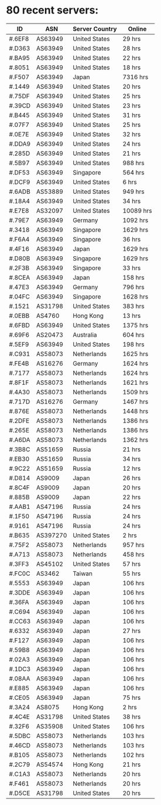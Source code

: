# 80 recent servers:

| ID | ASN | Server Country | Online |
| ------ | ------ | ------ | ------ |
| #.6EF8 | AS63949 | United States | 29 hrs |
| #.D363 | AS63949 | United States | 28 hrs |
| #.BA95 | AS63949 | United States | 22 hrs |
| #.8051 | AS63949 | United States | 18 hrs |
| #.F507 | AS63949 | Japan | 7316 hrs |
| #.1449 | AS63949 | United States | 20 hrs |
| #.75DF | AS63949 | United States | 25 hrs |
| #.39CD | AS63949 | United States | 23 hrs |
| #.B445 | AS63949 | United States | 31 hrs |
| #.07F7 | AS63949 | United States | 25 hrs |
| #.0E7E | AS63949 | United States | 32 hrs |
| #.DDA9 | AS63949 | United States | 24 hrs |
| #.285D | AS63949 | United States | 21 hrs |
| #.5B97 | AS63949 | United States | 988 hrs |
| #.DF53 | AS63949 | Singapore | 564 hrs |
| #.DCF9 | AS63949 | United States | 6 hrs |
| #.6ADB | AS53889 | United States | 949 hrs |
| #.18A4 | AS63949 | United States | 34 hrs |
| #.E7E8 | AS32097 | United States | 10089 hrs |
| #.79E7 | AS63949 | Germany | 1092 hrs |
| #.3418 | AS63949 | Singapore | 1629 hrs |
| #.F6A4 | AS63949 | Singapore | 36 hrs |
| #.4F16 | AS63949 | Japan | 1629 hrs |
| #.D80B | AS63949 | Singapore | 1629 hrs |
| #.2F3B | AS63949 | Singapore | 33 hrs |
| #.8CEA | AS63949 | Japan | 158 hrs |
| #.47E3 | AS63949 | Germany | 796 hrs |
| #.04FC | AS63949 | Singapore | 1628 hrs |
| #.1521 | AS31798 | United States | 383 hrs |
| #.0EBB | AS4760 | Hong Kong | 13 hrs |
| #.6FBD | AS63949 | United States | 1375 hrs |
| #.69F6 | AS20473 | Australia | 604 hrs |
| #.5EF9 | AS63949 | United States | 198 hrs |
| #.C931 | AS58073 | Netherlands | 1625 hrs |
| #.FE4B | AS16276 | Germany | 1624 hrs |
| #.7177 | AS58073 | Netherlands | 1624 hrs |
| #.8F1F | AS58073 | Netherlands | 1621 hrs |
| #.4A30 | AS58073 | Netherlands | 1509 hrs |
| #.717D | AS16276 | Germany | 1467 hrs |
| #.876E | AS58073 | Netherlands | 1448 hrs |
| #.2DFE | AS58073 | Netherlands | 1386 hrs |
| #.265E | AS58073 | Netherlands | 1386 hrs |
| #.A6DA | AS58073 | Netherlands | 1362 hrs |
| #.3B8C | AS51659 | Russia | 21 hrs |
| #.EB30 | AS51659 | Russia | 34 hrs |
| #.9C22 | AS51659 | Russia | 12 hrs |
| #.D814 | AS9009 | Japan | 26 hrs |
| #.8C4F | AS9009 | Japan | 20 hrs |
| #.885B | AS9009 | Japan | 22 hrs |
| #.AAB1 | AS47196 | Russia | 24 hrs |
| #.1F50 | AS47196 | Russia | 24 hrs |
| #.9161 | AS47196 | Russia | 24 hrs |
| #.B635 | AS397270 | United States | 2 hrs |
| #.75F2 | AS58073 | Netherlands | 957 hrs |
| #.A713 | AS58073 | Netherlands | 458 hrs |
| #.3FF3 | AS45102 | United States | 57 hrs |
| #.FC0C | AS3462 | Taiwan | 55 hrs |
| #.5553 | AS63949 | Japan | 106 hrs |
| #.3DDE | AS63949 | Japan | 106 hrs |
| #.36FA | AS63949 | Japan | 106 hrs |
| #.C694 | AS63949 | Japan | 106 hrs |
| #.CC63 | AS63949 | Japan | 106 hrs |
| #.6332 | AS63949 | Japan | 27 hrs |
| #.F127 | AS63949 | Japan | 106 hrs |
| #.59B8 | AS63949 | Japan | 106 hrs |
| #.02A3 | AS63949 | Japan | 106 hrs |
| #.1DC3 | AS63949 | Japan | 106 hrs |
| #.08AA | AS63949 | Japan | 106 hrs |
| #.E885 | AS63949 | Japan | 106 hrs |
| #.CE05 | AS63949 | Japan | 75 hrs |
| #.3A24 | AS8075 | Hong Kong | 2 hrs |
| #.4C4E | AS31798 | United States | 38 hrs |
| #.32F6 | AS35908 | United States | 106 hrs |
| #.5DBC | AS58073 | Netherlands | 103 hrs |
| #.46CD | AS58073 | Netherlands | 103 hrs |
| #.B105 | AS58073 | Netherlands | 102 hrs |
| #.2C79 | AS54574 | Hong Kong | 21 hrs |
| #.C1A3 | AS58073 | Netherlands | 20 hrs |
| #.F461 | AS58073 | Netherlands | 20 hrs |
| #.D5CE | AS31798 | United States | 20 hrs |


